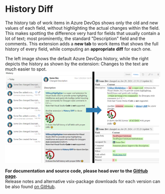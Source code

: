 # History Diff <!-- omit in toc -->

The history tab of work items in Azure DevOps shows only the old and new values of each field, without highlighting the actual changes within the field.
This makes spotting the difference very hard for fields that usually contain a lot of text; most prominently, the standard "Description" field and the comments.
This extension adds a **new tab** to work items that shows the full history of every field, while computing an **appropriate diff** for each one.

The left image shows the default Azure DevOps history, while the right depicts the history as shown by the extension:
Changes to the text are much easier to spot.
![Example comparison](images/HistoryComparison.png)


**For documentation and source code, please head over to the [GitHub page](https://github.com/Sedeniono/ADO-History-Diff).**  
Release notes and alternative vsix-package downloads for each version can be also found [on GitHub](https://github.com/Sedeniono/ADO-History-Diff/releases).
